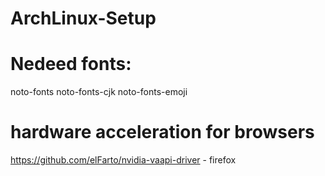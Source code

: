 # ArchLinux-Setup



# Nedeed fonts: <br>
noto-fonts noto-fonts-cjk noto-fonts-emoji

# hardware acceleration for browsers <br>
https://github.com/elFarto/nvidia-vaapi-driver - firefox
